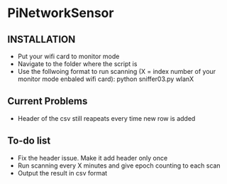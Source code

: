 # PiNetworkSensor

INSTALLATION
------------
 * Put your wifi card to monitor mode 
 * Navigate to the folder where the script is
 * Use the follwoing format to run scanning (X = index number of your monitor mode enbaled wifi card): python sniffer03.py wlanX

Current Problems
------------
 * Header of the csv still reapeats every time new row is added 

To-do list
------------
  * Fix the header issue. Make it add header only once 
  * Run scanning every X minutes and give epoch counting to each scan
  * Output the result in csv format 
